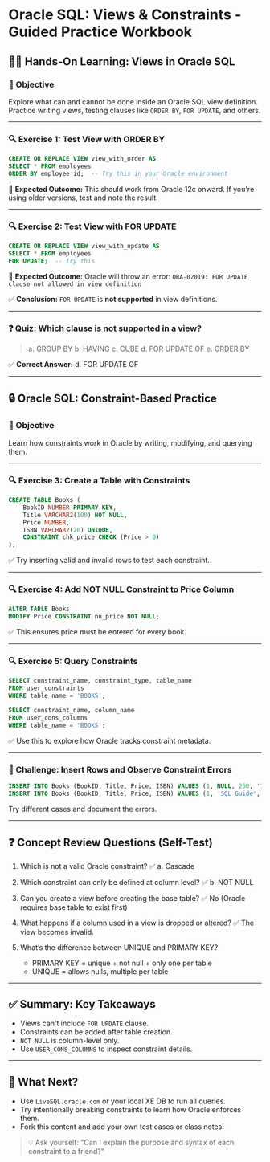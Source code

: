 # Oracle SQL: Views & Constraints - Guided Practice Workbook

## 👩‍💻 Hands-On Learning: Views in Oracle SQL

### 🧠 Objective

Explore what can and cannot be done inside an Oracle SQL view definition. Practice writing views, testing clauses like `ORDER BY`, `FOR UPDATE`, and others.

---

### 🔍 Exercise 1: Test View with ORDER BY

```sql
CREATE OR REPLACE VIEW view_with_order AS
SELECT * FROM employees
ORDER BY employee_id;  -- Try this in your Oracle environment
```

🧪 **Expected Outcome:** This should work from Oracle 12c onward. If you're using older versions, test and note the result.

---

### 🔍 Exercise 2: Test View with FOR UPDATE

```sql
CREATE OR REPLACE VIEW view_with_update AS
SELECT * FROM employees
FOR UPDATE;  -- Try this
```

🧪 **Expected Outcome:** Oracle will throw an error: `ORA-02019: FOR UPDATE clause not allowed in view definition`

✅ **Conclusion:** `FOR UPDATE` is **not supported** in view definitions.

---

### ❓ Quiz: Which clause is not supported in a view?

> a. GROUP BY
> b. HAVING
> c. CUBE
> d. FOR UPDATE OF
> e. ORDER BY

✅ **Correct Answer:** d. FOR UPDATE OF

---

## 🔒 Oracle SQL: Constraint-Based Practice

### 🧠 Objective

Learn how constraints work in Oracle by writing, modifying, and querying them.

---

### 🔍 Exercise 3: Create a Table with Constraints

```sql
CREATE TABLE Books (
    BookID NUMBER PRIMARY KEY,
    Title VARCHAR2(100) NOT NULL,
    Price NUMBER,
    ISBN VARCHAR2(20) UNIQUE,
    CONSTRAINT chk_price CHECK (Price > 0)
);
```

✅ Try inserting valid and invalid rows to test each constraint.

---

### 🔍 Exercise 4: Add NOT NULL Constraint to Price Column

```sql
ALTER TABLE Books
MODIFY Price CONSTRAINT nn_price NOT NULL;
```

✅ This ensures price must be entered for every book.

---

### 🔍 Exercise 5: Query Constraints

```sql
SELECT constraint_name, constraint_type, table_name
FROM user_constraints
WHERE table_name = 'BOOKS';

SELECT constraint_name, column_name
FROM user_cons_columns
WHERE table_name = 'BOOKS';
```

✅ Use this to explore how Oracle tracks constraint metadata.

---

### 🧠 Challenge: Insert Rows and Observe Constraint Errors

```sql
INSERT INTO Books (BookID, Title, Price, ISBN) VALUES (1, NULL, 250, '123-456');  -- Should fail (NOT NULL)
INSERT INTO Books (BookID, Title, Price, ISBN) VALUES (1, 'SQL Guide', -5, '123-456');  -- Should fail (CHECK)
```

Try different cases and document the errors.

---

## ❓ Concept Review Questions (Self-Test)

1. Which is not a valid Oracle constraint?
   ✅ a. Cascade

2. Which constraint can only be defined at column level?
   ✅ b. NOT NULL

3. Can you create a view before creating the base table?
   ✅ No (Oracle requires base table to exist first)

4. What happens if a column used in a view is dropped or altered?
   ✅ The view becomes invalid.

5. What’s the difference between UNIQUE and PRIMARY KEY?

   * PRIMARY KEY = unique + not null + only one per table
   * UNIQUE = allows nulls, multiple per table

---

## ✅ Summary: Key Takeaways

* Views can't include `FOR UPDATE` clause.
* Constraints can be added after table creation.
* `NOT NULL` is column-level only.
* Use `USER_CONS_COLUMNS` to inspect constraint details.

---

## 🧪 What Next?

* Use `LiveSQL.oracle.com` or your local XE DB to run all queries.
* Try intentionally breaking constraints to learn how Oracle enforces them.
* Fork this content and add your own test cases or class notes!

> 💡 Ask yourself: "Can I explain the purpose and syntax of each constraint to a friend?"
